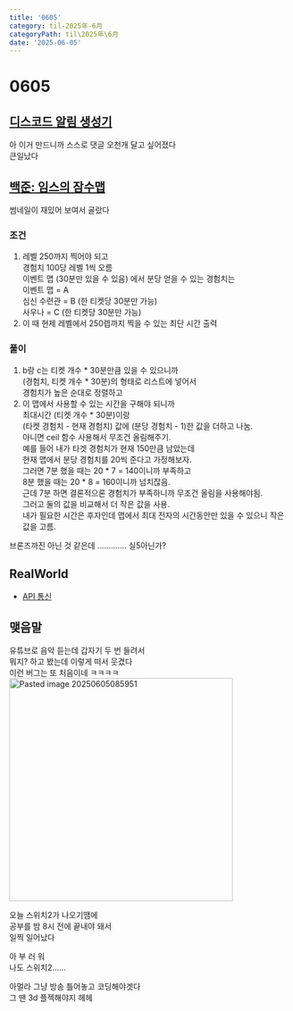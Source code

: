 ```yaml
---
title: '0605'
category: til-2025年-6月
categoryPath: til\2025年\6月
date: '2025-06-05'
---
```

# 0605  
## [디스코드 알림 생성기](https://dpwls02142.github.io/posts/%EA%B9%83%ED%97%99-%EB%94%94%EC%8A%A4%EC%BB%A4%EC%85%98%EC%97%90-%EB%8C%93%EA%B8%80-%EB%8B%AC%EB%A6%AC%EB%A9%B4-%EB%94%94%EC%8A%A4%EC%BD%94%EB%93%9C%EC%97%90-%EC%95%8C%EB%A6%BC%EC%98%A4%EA%B2%8C-%ED%95%98%EA%B8%B0/)  
아 이거 만드니까 스스로 댓글 오천개 달고 싶어졌다  
큰일났다

## [백준: 임스의 잠수맵](https://www.acmicpc.net/problem/34002)  
썸네일이 재밌어 보여서 골랐다  
### 조건  
1. 레벨 250까지 찍어야 되고  
   경험치 100당 레벨 1씩 오름  
   이벤트 맵 (30분만 있을 수 있음) 에서 분당 얻을 수 있는 경험치는   
   이벤트 맵 = A  
   심신 수련관 = B (한 티켓당 30분만 가능)  
   사우나 = C (한 티켓당 30분만 가능)  
2. 이 때 현제 레벨에서 250렙까지 찍을 수 있는 최단 시간 출력

### 풀이  
1. b랑 c는 티켓 개수 * 30분만큼 있을 수 있으니까   
   (경험치, 티켓 개수 * 30분)의 형태로 리스트에 넣어서  
   경험치가 높은 순대로 정렬하고  
2. 이 맵에서 사용할 수 있는 시간을 구해야 되니까  
   최대시간 (티켓 개수 * 30분)이랑  
   (타켓 경험치 -  현재 경험치) 값에 (분당 경험치 - 1)한 값을 더하고 나눔.  
   아니면 ceil 함수 사용해서 무조건 올림해주기.  
   예를 들어 내가 타겟 경험치가 현재 150만큼 남았는데  
   현재 맵에서 분당 경험치를 20씩 준다고 가정해보자.  
   그러면 7분 했을 때는 20 * 7 = 140이니까 부족하고  
   8분 했을 때는 20 * 8 = 160이니까 넘치잖음.  
   근데 7분 하면 결론적으론 경험치가 부족하니까 무조건 올림을 사용해야됨.  
   그러고 둘의 값을 비교해서 더 작은 값을 사용.  
   내가 필요한 시간은 후자인데 맵에서 최대 전자의 시간동안만 있을 수 있으니 작은 값을 고름.

브론즈까진 아닌 것 같은데 ............. 실5아닌가?

## RealWorld  
- [API 통신](../../../projects/realworld/01.%20초기세팅/API%20통신.md)

## 맺음말  
유튜브로 음악 듣는데 갑자기 두 번 들려서  
뭐지? 하고 봤는데 이렇게 떠서 웃겼다  
이런 버그는 또 처음이네 ㅋㅋㅋㅋ  
<img src="/images/til/2025年/6月/Pasted image 20250605085951.png" alt="Pasted image 20250605085951" width="400">

오늘 스위치2가 나오기땜에  
공부를 밤 8시 전에 끝내야 돼서  
일찍 일어났다

아 부 러 워  
나도 스위치2......

아멀라 그냥 방송 틀어놓고 코딩해야겟다  
그 땐 3d 플젝해야지 헤헤

